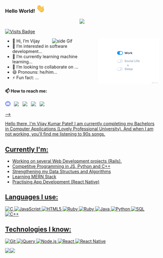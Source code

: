  ### Hello World!  <img src="Hi.gif" width="29px">
 <p align="center">
  <a href="https://github.com/vijay320/readme-typing-svg"><img src="https://readme-typing-svg.herokuapp.com/?lines=Hi,%20I'm%20Vijay-Patel;Full-stack%20web%20and%20app%20developer;Self-taught%20UI%2FUX%20Designer;1%2B%20year%20of%20coding%20experience;Always%20learning%20new%20things&center=true&width=380&height=45"></a>
</p>

  [![Visits Badge](https://badges.pufler.dev/visits/vijay320/vijay320)](https://badges.pufler.dev/visits/vijay320/vijay320)
  
<img src="life_balance.gif" alt="side Image" align="right" width="200" height="auto" />
<a href="https://ko-fi.com/sciencepal"> <img src="https://media3.giphy.com/media/ZEB6yFbLnhyQf7g3hn/giphy.gif" alt="side Gif" align="right" width="150" height="auto"/> </a>
  

- 👋 Hi, I’m Vijay
- 👀 I’m interested in software development...
- 🌱 I’m currently learning machine learning...
- 💞️ I’m looking to collaborate on ...
- 😄 Pronouns: he/him...
- ⚡ Fun fact: ...

#### 📫 How to reach me:
  
 [<img src="discord-round.svg" width="3.5%"/>](https://discord.gg/whoami)  &nbsp; [<img src="https://img.icons8.com/color/48/000000/linkedin.png" width="3.5%"/>](https://www.linkedin.com/in/vijay-kumar-patel-1853b31b5/)  &nbsp; [<img src="https://img.icons8.com/fluent/48/000000/facebook-new.png" width="3.5%"/>](https://www.facebook.com/pgl.vijay/)  &nbsp; [<img src="https://img.icons8.com/fluent/48/000000/instagram-new.png" width="3.5%"/>](https://www.instagram.com/vijay_pgl/)  &nbsp; <a href="mailto:vk86736@gmail.com"> <img src="https://img.icons8.com/fluent/48/000000/gmail.png" width="3.5%"/>

<!---
vijay320/vijay320 is a ✨ special ✨ repository because its `README.md` (this file) appears on your GitHub profile.
You can click the Preview link to take a look at your changes.
--->


-->

Hello there, I'm Vijay Kumar Patel! I am currently completing my Bachelors in Computer Applications (Lovely Professional University). And when I am not working, you'll find me listening to 90s songs. 

## Currently I'm:

- Working on several Web Development projects (Rails).
- Competitve Programming in JS, Python and C++
- Strengthening my Data Structues and Algorithms
- Learning MERN Stack
- Practising App Development (React Native)


## Languages I use:

![C](https://img.shields.io/badge/-C-000000?style=flat&logo=C)
![JavaScript](https://img.shields.io/badge/-JavaScript-000000?style=flat&logo=javascript)
![HTML5](https://img.shields.io/badge/-HTML5-000000?style=flat&logo=HTML5)
![Ruby](https://img.shields.io/badge/-ruby-000000?style=flat&logo=ruby)
![Ruby](https://img.shields.io/badge/-rails-000000?style=flat&logo=ruby)
![Java](https://img.shields.io/badge/-Java-000000?style=flat&logo=Java&logoColor=007396)
![Python](https://img.shields.io/badge/-Python-000000?style=flat&logo=python)
![SQL](https://img.shields.io/badge/-SQL-000000?style=flat&logo=MySQL)
![C++](https://img.shields.io/badge/-C++-000000?style=flat&logo=C%2B%2B&logoColor=00599C)

## Technologies I know:

![Git](https://img.shields.io/badge/-Git-000000?style=flat&logo=git&logoColor=F05032)
![jQuery](https://img.shields.io/badge/-jQuery-000000?style=flat&logo=jQuery&logoColor=0769AD)
![Node.js](https://img.shields.io/badge/-Node.js-000000?style=flat&logo=node.js&logoColor=339933)
![React](https://img.shields.io/badge/-React-000000?style=flat&logo=React&logoColor=61DAFB)
![React Native](https://img.shields.io/badge/-ReactNative-000000?style=flat&logo=React&logoColor=61DAFB)



<img align="" height='130px' src="https://github-readme-stats.vercel.app/api?username=vijay320&hide_title=true&show_icons=true&include_all_commits=true&line_height=21&bg_color=0,EC6C6C,FFD479,FFFC79,73FA79&theme=graywhite" /><img align="" height='130px' src="https://github-readme-stats.vercel.app/api/top-langs/?username=vijay320&hide_title=true&layout=compact&bg_color=0,73FA79,73FDFF,D783FF&theme=graywhite" />

